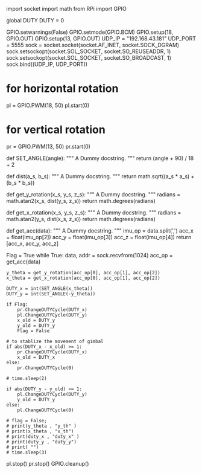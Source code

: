 import socket
import math
from RPi import GPIO

global DUTY
DUTY = 0

GPIO.setwarnings(False)
GPIO.setmode(GPIO.BCM)
GPIO.setup(18, GPIO.OUT)
GPIO.setup(13, GPIO.OUT)
UDP_IP = "192.168.43.181"
UDP_PORT = 5555
sock = socket.socket(socket.AF_INET, socket.SOCK_DGRAM)
sock.setsockopt(socket.SOL_SOCKET, socket.SO_REUSEADDR, 1)
sock.setsockopt(socket.SOL_SOCKET, socket.SO_BROADCAST, 1)
sock.bind((UDP_IP, UDP_PORT))

# for horizontal rotation
pl = GPIO.PWM(18, 50)
pl.start(0)

# for vertical rotation
pr = GPIO.PWM(13, 50)
pr.start(0)


def SET_ANGLE(angle):
    """ A Dummy docstring. """
    return (angle + 90) / 18 + 2


def dist(a_s, b_s):
    """ A Dummy docstring. """
    return math.sqrt((a_s * a_s) + (b_s * b_s))


def get_y_rotation(x_s, y_s, z_s):
    """ A Dummy docstring. """
    radians = math.atan2(x_s, dist(y_s, z_s))
    return math.degrees(radians)


def get_x_rotation(x_s, y_s, z_s):
    """ A Dummy docstring. """
    radians = math.atan2(y_s, dist(x_s, z_s))
    return math.degrees(radians)


def get_acc(data):
    """ A Dummy docstring. """
    imu_op = data.split(',')
    acc_x = float(imu_op[2])
    acc_y = float(imu_op[3])
    acc_z = float(imu_op[4])
    return [acc_x, acc_y, acc_z]


Flag = True
while True:
    data, addr = sock.recvfrom(1024)
    acc_op = get_acc(data)

    y_theta = get_y_rotation(acc_op[0], acc_op[1], acc_op[2])
    x_theta = get_x_rotation(acc_op[0], acc_op[1], acc_op[2])

    DUTY_x = int(SET_ANGLE(x_theta))
    DUTY_y = int(SET_ANGLE(-y_theta))

    if Flag:
        pr.ChangeDUTYCycle(DUTY_x)
        pl.ChangeDUTYCycle(DUTY_y)
        x_old = DUTY_y
        y_old = DUTY_y
        Flag = False

    # to stablize the movement of gimbal
    if abs(DUTY_x - x_old) >= 1:
        pr.ChangeDUTYCycle(DUTY_x)
        x_old = DUTY_x
    else:
        pr.ChangeDUTYCycle(0)

    # time.sleep(2)

    if abs(DUTY_y - y_old) >= 1:
        pl.ChangeDUTYCycle(DUTY_y)
        y_old = DUTY_y
    else:
        pl.ChangeDUTYCycle(0)

    # flag = False;
    # print(y_theta , "y_th" )
    # print(x_theta , "x_th")
    # print(duty_x , "duty_x" )
    # print(duty_y , "duty_y")
    # print( "")
    # time.sleep(3)

pl.stop()
pr.stop()
GPIO.cleanup()
